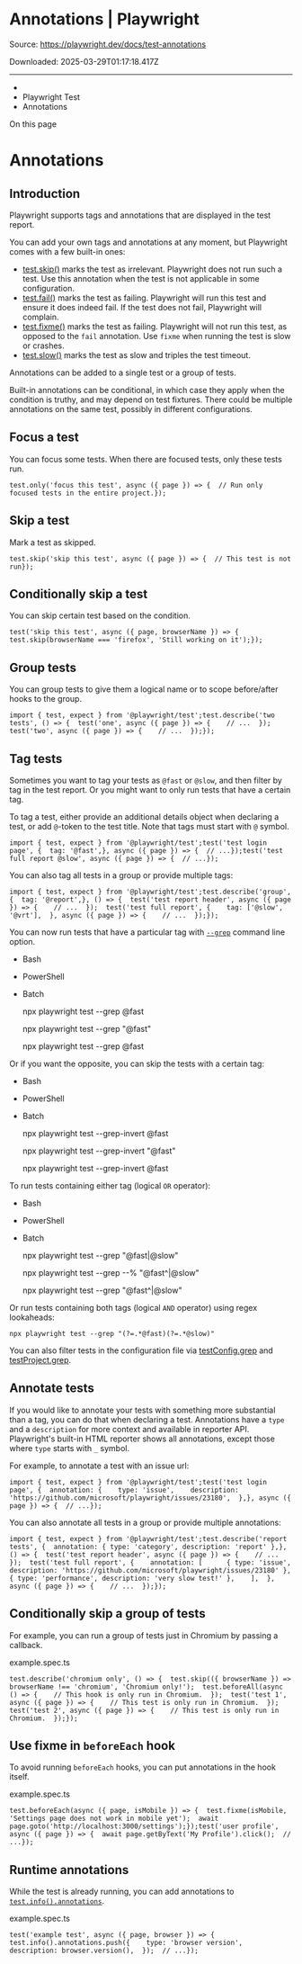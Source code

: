# Annotations | Playwright

Source: https://playwright.dev/docs/test-annotations

Downloaded: 2025-03-29T01:17:18.417Z

---

*   [](/)
*   Playwright Test
*   Annotations

On this page

Annotations
===========

Introduction[​](#introduction "Direct link to Introduction")
------------------------------------------------------------

Playwright supports tags and annotations that are displayed in the test report.

You can add your own tags and annotations at any moment, but Playwright comes with a few built-in ones:

*   [test.skip()](/docs/api/class-test#test-skip) marks the test as irrelevant. Playwright does not run such a test. Use this annotation when the test is not applicable in some configuration.
*   [test.fail()](/docs/api/class-test#test-fail) marks the test as failing. Playwright will run this test and ensure it does indeed fail. If the test does not fail, Playwright will complain.
*   [test.fixme()](/docs/api/class-test#test-fixme) marks the test as failing. Playwright will not run this test, as opposed to the `fail` annotation. Use `fixme` when running the test is slow or crashes.
*   [test.slow()](/docs/api/class-test#test-slow) marks the test as slow and triples the test timeout.

Annotations can be added to a single test or a group of tests.

Built-in annotations can be conditional, in which case they apply when the condition is truthy, and may depend on test fixtures. There could be multiple annotations on the same test, possibly in different configurations.

Focus a test[​](#focus-a-test "Direct link to Focus a test")
------------------------------------------------------------

You can focus some tests. When there are focused tests, only these tests run.

    test.only('focus this test', async ({ page }) => {  // Run only focused tests in the entire project.});

Skip a test[​](#skip-a-test "Direct link to Skip a test")
---------------------------------------------------------

Mark a test as skipped.

    test.skip('skip this test', async ({ page }) => {  // This test is not run});

Conditionally skip a test[​](#conditionally-skip-a-test "Direct link to Conditionally skip a test")
---------------------------------------------------------------------------------------------------

You can skip certain test based on the condition.

    test('skip this test', async ({ page, browserName }) => {  test.skip(browserName === 'firefox', 'Still working on it');});

Group tests[​](#group-tests "Direct link to Group tests")
---------------------------------------------------------

You can group tests to give them a logical name or to scope before/after hooks to the group.

    import { test, expect } from '@playwright/test';test.describe('two tests', () => {  test('one', async ({ page }) => {    // ...  });  test('two', async ({ page }) => {    // ...  });});

Tag tests[​](#tag-tests "Direct link to Tag tests")
---------------------------------------------------

Sometimes you want to tag your tests as `@fast` or `@slow`, and then filter by tag in the test report. Or you might want to only run tests that have a certain tag.

To tag a test, either provide an additional details object when declaring a test, or add `@`\-token to the test title. Note that tags must start with `@` symbol.

    import { test, expect } from '@playwright/test';test('test login page', {  tag: '@fast',}, async ({ page }) => {  // ...});test('test full report @slow', async ({ page }) => {  // ...});

You can also tag all tests in a group or provide multiple tags:

    import { test, expect } from '@playwright/test';test.describe('group', {  tag: '@report',}, () => {  test('test report header', async ({ page }) => {    // ...  });  test('test full report', {    tag: ['@slow', '@vrt'],  }, async ({ page }) => {    // ...  });});

You can now run tests that have a particular tag with [`--grep`](/docs/test-cli#reference) command line option.

*   Bash
*   PowerShell
*   Batch

    npx playwright test --grep @fast

    npx playwright test --grep "@fast"

    npx playwright test --grep @fast

Or if you want the opposite, you can skip the tests with a certain tag:

*   Bash
*   PowerShell
*   Batch

    npx playwright test --grep-invert @fast

    npx playwright test --grep-invert "@fast"

    npx playwright test --grep-invert @fast

To run tests containing either tag (logical `OR` operator):

*   Bash
*   PowerShell
*   Batch

    npx playwright test --grep "@fast|@slow"

    npx playwright test --grep --% "@fast^|@slow"

    npx playwright test --grep "@fast^|@slow"

Or run tests containing both tags (logical `AND` operator) using regex lookaheads:

    npx playwright test --grep "(?=.*@fast)(?=.*@slow)"

You can also filter tests in the configuration file via [testConfig.grep](/docs/api/class-testconfig#test-config-grep) and [testProject.grep](/docs/api/class-testproject#test-project-grep).

Annotate tests[​](#annotate-tests "Direct link to Annotate tests")
------------------------------------------------------------------

If you would like to annotate your tests with something more substantial than a tag, you can do that when declaring a test. Annotations have a `type` and a `description` for more context and available in reporter API. Playwright's built-in HTML reporter shows all annotations, except those where `type` starts with `_` symbol.

For example, to annotate a test with an issue url:

    import { test, expect } from '@playwright/test';test('test login page', {  annotation: {    type: 'issue',    description: 'https://github.com/microsoft/playwright/issues/23180',  },}, async ({ page }) => {  // ...});

You can also annotate all tests in a group or provide multiple annotations:

    import { test, expect } from '@playwright/test';test.describe('report tests', {  annotation: { type: 'category', description: 'report' },}, () => {  test('test report header', async ({ page }) => {    // ...  });  test('test full report', {    annotation: [      { type: 'issue', description: 'https://github.com/microsoft/playwright/issues/23180' },      { type: 'performance', description: 'very slow test!' },    ],  }, async ({ page }) => {    // ...  });});

Conditionally skip a group of tests[​](#conditionally-skip-a-group-of-tests "Direct link to Conditionally skip a group of tests")
---------------------------------------------------------------------------------------------------------------------------------

For example, you can run a group of tests just in Chromium by passing a callback.

example.spec.ts

    test.describe('chromium only', () => {  test.skip(({ browserName }) => browserName !== 'chromium', 'Chromium only!');  test.beforeAll(async () => {    // This hook is only run in Chromium.  });  test('test 1', async ({ page }) => {    // This test is only run in Chromium.  });  test('test 2', async ({ page }) => {    // This test is only run in Chromium.  });});

Use fixme in `beforeEach` hook[​](#use-fixme-in-beforeeach-hook "Direct link to use-fixme-in-beforeeach-hook")
--------------------------------------------------------------------------------------------------------------

To avoid running `beforeEach` hooks, you can put annotations in the hook itself.

example.spec.ts

    test.beforeEach(async ({ page, isMobile }) => {  test.fixme(isMobile, 'Settings page does not work in mobile yet');  await page.goto('http://localhost:3000/settings');});test('user profile', async ({ page }) => {  await page.getByText('My Profile').click();  // ...});

Runtime annotations[​](#runtime-annotations "Direct link to Runtime annotations")
---------------------------------------------------------------------------------

While the test is already running, you can add annotations to [`test.info().annotations`](/docs/api/class-testinfo#test-info-annotations).

example.spec.ts

    test('example test', async ({ page, browser }) => {  test.info().annotations.push({    type: 'browser version',    description: browser.version(),  });  // ...});
